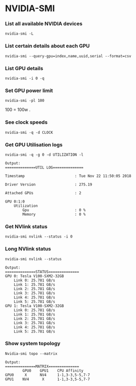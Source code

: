 # NVIDIA-SMI
### List all available NVIDIA devices
    nvidia-smi -L

### List certain details about each GPU
    nvidia-smi --query-gpu=index,name,uuid,serial --format=csv

### List GPU details
    nvidia-smi -i 0 -q
    
### Set GPU power limit 
    nvidia-smi -pl 100 
100 = 100w . 

### See clock speeds
    nvidia-smi -q -d CLOCK

### Get GPU Utilisation logs    
    nvidia-smi -q -g 0 -d UTILIZATION -l
    
    Output:
    ==============UTIL LOG==============

    Timestamp                       : Tue Nov 22 11:50:05 2018

    Driver Version                  : 275.19

    Attached GPUs                   : 2

    GPU 0:1:0
        Utilization
            Gpu                     : 0 %
            Memory                  : 0 %
    
### Get NVlink status
    nvidia-smi nvlink --status -i 0
    
### Long NVlink status
    nvidia-smi nvlink --status
    
    Output:
    ==============STATUS==============
    GPU 0: Tesla V100-SXM2-32GB
	    Link 0: 25.781 GB/s
	    Link 1: 25.781 GB/s
	    Link 2: 25.781 GB/s
	    Link 3: 25.781 GB/s
	    Link 4: 25.781 GB/s
	    Link 5: 25.781 GB/s
    GPU 1: Tesla V100-SXM2-32GB
	    Link 0: 25.781 GB/s
	    Link 1: 25.781 GB/s
	    Link 2: 25.781 GB/s
	    Link 3: 25.781 GB/s
	    Link 4: 25.781 GB/s
	    Link 5: 25.781 GB/s


### Show system topology
    Nvidia-smi topo --matrix

    Output:
    ==============MATRIX==============
            GPU0    GPU1    CPU Affinity
    GPU0     X      NV4     1-1,3-3,5-5,7-7
    GPU1    NV4      X      1-1,3-3,5-5,7-7
